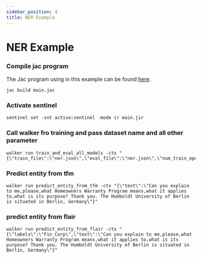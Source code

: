 ```yaml
---
sidebar_position: 4
title: NER Example
---
```


# NER Example

### Compile jac program

The Jac program using in this example can be found [here](https://github.com/Jaseci-Labs/jaseci/blob/main/examples/ner_examples/main.jac).

```.jac
jac build main.jac
```

### Activate sentinel
```
sentinel set -snt active:sentinel -mode ir main.jir
```

### Call walker fro training and pass dataset name and all other parameter

```
walker run train_and_eval_all_models -ctx "{\"train_file\":\"ner.json\",\"eval_file\":\"ner.json\",\"num_train_epochs\":\"10\",\"batch_size\":\"16\",\"learning_rate\":\"0.02\",\"mode\":\"default\"}"
```

### Predict entity from tfm

```
walker run predict_entity_from_tfm -ctx "{\"text\":\"Can you explain to me,please,what Homeowners Warranty Program means,what it applies to,what is its purpose? Thank you. The Humboldt University of Berlin is situated in Berlin, Germany\"}"
```

### predict entity from flair
```
walker run predict_entity_from_flair -ctx "{\"labels\":\"Fin_Corp\",\"text\":\"Can you explain to me,please,what Homeowners Warranty Program means,what it applies to,what is its purpose? Thank you. The Humboldt University of Berlin is situated in Berlin, Germany\"}"
```